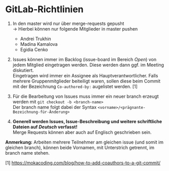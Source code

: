 # GitLab-Richtlinien

1. In den master wird nur über merge-requests gepusht <br>
&rightarrow; Hierbei können nur folgende Mitglieder in master pushen
    * Andrei Trukhin
    * Madina Kamalova
    * Egidia Cenko

2. Issues können immer im Backlog (issue-board im Bereich *Open*) von jedem Mitglied eingetragen werden. Diese werden dann ggf. im Meeting diskutiert. <br>
Eingetragen wird immer ein Assignee als Hauptverantwortlicher. Falls mehrere Gruppenmitglieder beiteiligt waren, sollen diese beim Commit mit der Bezeichnung `Co-authored-by:` augelistet werden. [1]
3. Für die Bearbeitung von Issues muss immer ein neuer branch erzeugt werden mit `git checkout -b <branch-name>` <br>
Der branch name folgt dabei der Syntax `<vorname>/<prägnante-Bezeichnung-für-Änderung>`
4. **Generell werden Issues, Issue-Beschreibung und weitere schriftliche Dateien auf *Deutsch* verfasst!** <br>
Merge Requests können aber auch auf Englisch geschrieben sein.

**Anmerkung:** Arbeiten mehrere Teilnehmer am gleichen issue (und somit im gleichen branch), können beide Vornamen, mit Unterstrich getrennt, im branch name stehen.

[1] https://mokacoding.com/blog/how-to-add-coauthors-to-a-git-commit/

